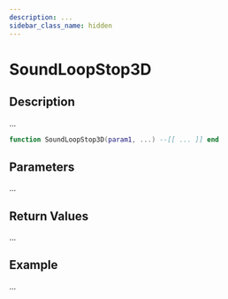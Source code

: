 ```yaml
---
description: ...
sidebar_class_name: hidden
---
```


# SoundLoopStop3D

## Description

...

```lua
function SoundLoopStop3D(param1, ...) --[[ ... ]] end
```

## Parameters

...

## Return Values

...

## Example

...

